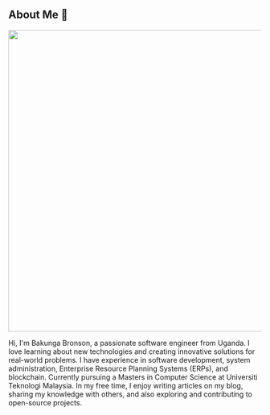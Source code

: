 ## About Me 🚀
<div align="center"><img src="[https://github.com/drshahizan/BDM/assets/51344005/ffaa458f-d247-48f9-86f6-c4f88ebefaa5](https://github.com/drshahizan/learn-github/edit/main/profile/ruffige/readme.md)" width="600" /></div>

Hi, I'm Bakunga Bronson, a passionate software engineer from Uganda. I love learning about new technologies and creating innovative solutions for real-world problems. I have experience in software development, system administration, Enterprise Resource Planning Systems (ERPs), and blockchain. Currently pursuing a Masters in Computer Science at Universiti Teknologi Malaysia. In my free time, I enjoy writing articles on my blog, sharing my knowledge with others, and also exploring and contributing to open-source projects.

